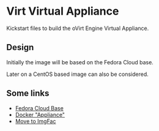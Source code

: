 
Virt Virtual Appliance
=======================

Kickstart files to build the oVirt Engine Virtual Appliance.


Design
------

Initially the image will be based on the Fedora Cloud base.

Later on a CentOS based image can also be considered.


Some links
----------

* [Fedora Cloud Base](https://git.fedorahosted.org/cgit/spin-kickstarts.git/tree/fedora-x86_64-cloud.ks)
* [Docker "Appliance"](https://fedoraproject.org/wiki/Changes/Docker_Cloud_Image)
* [Move to ImgFac](https://fedoraproject.org/wiki/Changes/Move_to_ImageFactory_For_Cloud_Image_Creation)

